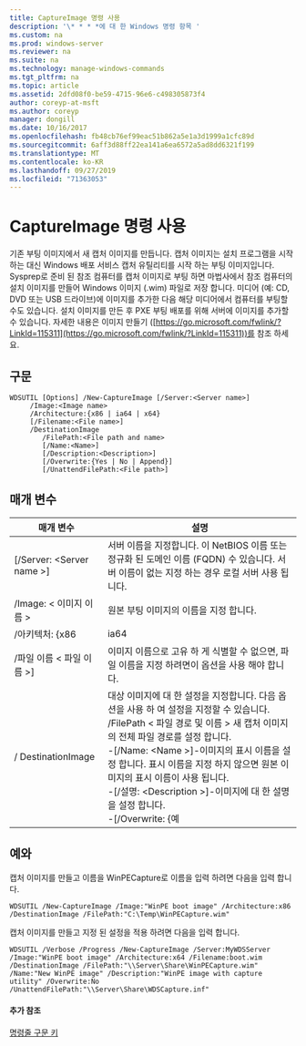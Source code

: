 ```yaml
---
title: CaptureImage 명령 사용
description: '\* * * *에 대 한 Windows 명령 항목 '
ms.custom: na
ms.prod: windows-server
ms.reviewer: na
ms.suite: na
ms.technology: manage-windows-commands
ms.tgt_pltfrm: na
ms.topic: article
ms.assetid: 2dfd08f0-be59-4715-96e6-c498305873f4
author: coreyp-at-msft
ms.author: coreyp
manager: dongill
ms.date: 10/16/2017
ms.openlocfilehash: fb48cb76ef99eac51b862a5e1a3d1999a1cfc89d
ms.sourcegitcommit: 6aff3d88ff22ea141a6ea6572a5ad8dd6321f199
ms.translationtype: MT
ms.contentlocale: ko-KR
ms.lasthandoff: 09/27/2019
ms.locfileid: "71363053"
---
```

# <a name="using-the-new-captureimage-command"></a>CaptureImage 명령 사용



기존 부팅 이미지에서 새 캡처 이미지를 만듭니다. 캡처 이미지는 설치 프로그램을 시작 하는 대신 Windows 배포 서비스 캡처 유틸리티를 시작 하는 부팅 이미지입니다. Sysprep로 준비 된 참조 컴퓨터를 캡처 이미지로 부팅 하면 마법사에서 참조 컴퓨터의 설치 이미지를 만들어 Windows 이미지 (.wim) 파일로 저장 합니다. 미디어 (예: CD, DVD 또는 USB 드라이브)에 이미지를 추가한 다음 해당 미디어에서 컴퓨터를 부팅할 수도 있습니다. 설치 이미지를 만든 후 PXE 부팅 배포를 위해 서버에 이미지를 추가할 수 있습니다. 자세한 내용은 이미지 만들기 ([https://go.microsoft.com/fwlink/?LinkId=115311](https://go.microsoft.com/fwlink/?LinkId=115311))를 참조 하세요.

## <a name="syntax"></a>구문

```
WDSUTIL [Options] /New-CaptureImage [/Server:<Server name>]
     /Image:<Image name>
     /Architecture:{x86 | ia64 | x64}
     [/Filename:<File name>]
     /DestinationImage
        /FilePath:<File path and name>
        [/Name:<Name>]
        [/Description:<Description>]
        [/Overwrite:{Yes | No | Append}]
        [/UnattendFilePath:<File path>]
```

## <a name="parameters"></a>매개 변수

|        매개 변수         |                                                                                                                                                                                                                         설명                                                                                                                                                                                                                          |
|--------------------------|--------------------------------------------------------------------------------------------------------------------------------------------------------------------------------------------------------------------------------------------------------------------------------------------------------------------------------------------------------------------------------------------------------------------------------------------------------------|
| [/Server: \<Server name >] |                                                                                                                                       서버 이름을 지정합니다. 이 NetBIOS 이름 또는 정규화 된 도메인 이름 (FQDN) 수 있습니다. 서버 이름이 없는 지정 하는 경우 로컬 서버 사용 됩니다.                                                                                                                                        |
|   /Image: \< 이미지 이름 >   |                                                                                                                                                                                                         원본 부팅 이미지의 이름을 지정 합니다.                                                                                                                                                                                                         |
|   /아키텍처: {x86    |                                                                                                                                                                                                                             ia64                                                                                                                                                                                                                             |
| /파일 이름 \< 파일 이름 >] |                                                                                                                                                                            이미지 이름으로 고유 하 게 식별할 수 없으면, 파일 이름을 지정 하려면이 옵션을 사용 해야 합니다.                                                                                                                                                                            |
|    / DestinationImage     | 대상 이미지에 대 한 설정을 지정합니다. 다음 옵션을 사용 하 여 설정을 지정할 수 있습니다.</br>/FilePath \< 파일 경로 및 이름 > 새 캡처 이미지의 전체 파일 경로를 설정 합니다.</br>-[/Name: \<Name >]-이미지의 표시 이름을 설정 합니다. 표시 이름을 지정 하지 않으면 원본 이미지의 표시 이름이 사용 됩니다.</br>-[/설명: \<Description >]-이미지에 대 한 설명을 설정 합니다.</br>-[/Overwrite: {예 |

## <a name="BKMK_examples"></a>예와

캡처 이미지를 만들고 이름을 WinPECapture로 이름을 입력 하려면 다음을 입력 합니다.
```
WDSUTIL /New-CaptureImage /Image:"WinPE boot image" /Architecture:x86 /DestinationImage /FilePath:"C:\Temp\WinPECapture.wim"
```
캡처 이미지를 만들고 지정 된 설정을 적용 하려면 다음을 입력 합니다.
```
WDSUTIL /Verbose /Progress /New-CaptureImage /Server:MyWDSServer /Image:"WinPE boot image" /Architecture:x64 /Filename:boot.wim 
/DestinationImage /FilePath:"\\Server\Share\WinPECapture.wim" /Name:"New WinPE image" /Description:"WinPE image with capture utility" /Overwrite:No /UnattendFilePath:"\\Server\Share\WDSCapture.inf"
```

#### <a name="additional-references"></a>추가 참조

[명령줄 구문 키](command-line-syntax-key.md)